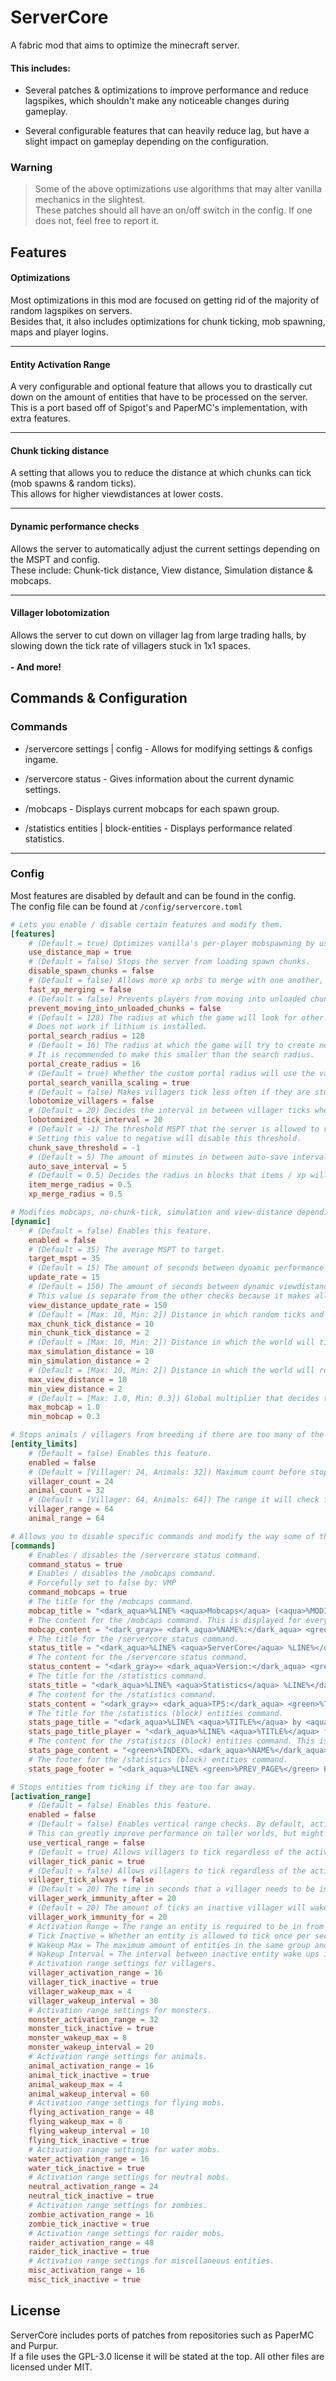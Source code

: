 # ServerCore

A fabric mod that aims to optimize the minecraft server.

#### This includes:

- Several patches & optimizations to improve performance and reduce lagspikes, which shouldn't make any noticeable changes during gameplay.


- Several configurable features that can heavily reduce lag, but have a slight impact on gameplay depending on the configuration.

### Warning
>Some of the above optimizations use algorithms that may alter vanilla mechanics in the slightest.\
>These patches should all have an on/off switch in the config. If one does not, feel free to report it.

## Features

#### Optimizations

Most optimizations in this mod are focused on getting rid of the majority of random lagspikes on servers.\
Besides that, it also includes optimizations for chunk ticking, mob spawning, maps and player logins.

___
#### Entity Activation Range

A very configurable and optional feature that allows you to drastically cut down on the amount of entities that have to
be processed on the server.\
This is a port based off of Spigot's and PaperMC's implementation, with extra features.

___

#### Chunk ticking distance

A setting that allows you to reduce the distance at which chunks can tick (mob spawns & random ticks).\
This allows for higher viewdistances at lower costs.

___

#### Dynamic performance checks

Allows the server to automatically adjust the current settings depending on the MSPT and config.\
These include: Chunk-tick distance, View distance, Simulation distance & mobcaps.

___

#### Villager lobotomization

Allows the server to cut down on villager lag from large trading halls, by slowing down the tick rate of villagers stuck
in 1x1 spaces.
\
\
**- And more!**

## Commands & Configuration

### Commands

- /servercore settings | config - Allows for modifying settings & configs ingame.

- /servercore status - Gives information about the current dynamic settings.

- /mobcaps - Displays current mobcaps for each spawn group.

- /statistics entities | block-entities - Displays performance related statistics.
___
### Config
Most features are disabled by default and can be found in the config.\
The config file can be found at `/config/servercore.toml`
```toml
# Lets you enable / disable certain features and modify them.
[features]
	# (Default = true) Optimizes vanilla's per-player mobspawning by using PaperMC's PlayerMobDistanceMap.
	use_distance_map = true
	# (Default = false) Stops the server from loading spawn chunks.
	disable_spawn_chunks = false
	# (Default = false) Allows more xp orbs to merge with one another, to reduce xp orb lag.
	fast_xp_merging = false
	# (Default = false) Prevents players from moving into unloaded chunks.
	prevent_moving_into_unloaded_chunks = false
	# (Default = 128) The radius at which the game will look for other portals. Lower values can reduce lagspikes.
	# Does not work if lithium is installed.
	portal_search_radius = 128
	# (Default = 16) The radius at which the game will try to create new portals.
	# It is recommended to make this smaller than the search radius.
	portal_create_radius = 16
	# (Default = true) Whether the custom portal radius will use the vanilla dimension scale.
	portal_search_vanilla_scaling = true
	# (Default = false) Makes villagers tick less often if they are stuck in a 1x1 space.
	lobotomize_villagers = false
	# (Default = 20) Decides the interval in between villager ticks when lobotomized.
	lobotomized_tick_interval = 20
	# (Default = -1) The threshold MSPT that the server is allowed to run mid-tick chunk saves at.
	# Setting this value to negative will disable this threshold.
	chunk_save_threshold = -1
	# (Default = 5) The amount of minutes in between auto-save intervals when /save-on is active.
	auto_save_interval = 5
	# (Default = 0.5) Decides the radius in blocks that items / xp will merge at.
	item_merge_radius = 0.5
	xp_merge_radius = 0.5

# Modifies mobcaps, no-chunk-tick, simulation and view-distance depending on the MSPT.
[dynamic]
	# (Default = false) Enables this feature.
	enabled = false
	# (Default = 35) The average MSPT to target.
	target_mspt = 35
	# (Default = 15) The amount of seconds between dynamic performance updates.
	update_rate = 15
	# (Default = 150) The amount of seconds between dynamic viewdistance updates.
	# This value is separate from the other checks because it makes all clients reload their chunks.
	view_distance_update_rate = 150
	# (Default = [Max: 10, Min: 2]) Distance in which random ticks and mobspawning can happen.
	max_chunk_tick_distance = 10
	min_chunk_tick_distance = 2
	# (Default = [Max: 10, Min: 2]) Distance in which the world will tick, similar to no-tick-vd.
	max_simulation_distance = 10
	min_simulation_distance = 2
	# (Default = [Max: 10, Min: 2]) Distance in which the world will render.
	max_view_distance = 10
	min_view_distance = 2
	# (Default = [Max: 1.0, Min: 0.3]) Global multiplier that decides the percentage of the mobcap to be used.
	max_mobcap = 1.0
	min_mobcap = 0.3

# Stops animals / villagers from breeding if there are too many of the same type nearby.
[entity_limits]
	# (Default = false) Enables this feature.
	enabled = false
	# (Default = [Villager: 24, Animals: 32]) Maximum count before stopping entities of the same type from breeding.
	villager_count = 24
	animal_count = 32
	# (Default = [Villager: 64, Animals: 64]) The range it will check for entities of the same type.
	villager_range = 64
	animal_range = 64

# Allows you to disable specific commands and modify the way some of them are formatted.
[commands]
	# Enables / disables the /servercore status command.
	command_status = true
	# Enables / disables the /mobcaps command.
	# Forcefully set to false by: VMP
	command_mobcaps = true
	# The title for the /mobcaps command.
	mobcap_title = "<dark_aqua>%LINE% <aqua>Mobcaps</aqua> (<aqua>%MODIFIER%</aqua>) %LINE%</dark_aqua>"
	# The content for the /mobcaps command. This is displayed for every existing spawngroup.
	mobcap_content = "<dark_gray>» <dark_aqua>%NAME%:</dark_aqua> <green>%CURRENT%</green> / <green>%CAPACITY%</green></dark_gray>"
	# The title for the /servercore status command.
	status_title = "<dark_aqua>%LINE% <aqua>ServerCore</aqua> %LINE%</dark_aqua>"
	# The content for the /servercore status command.
	status_content = "<dark_gray>» <dark_aqua>Version:</dark_aqua> <green>%VERSION%</green>\n» <dark_aqua>Chunk-Tick Distance:</dark_aqua> <green>%CHUNK_TICK_DISTANCE%</green>\n» <dark_aqua>Simulation Distance:</dark_aqua> <green>%SIMULATION_DISTANCE%</green>\n» <dark_aqua>View Distance:</dark_aqua> <green>%VIEW_DISTANCE%</green>\n» <dark_aqua>Mobcap Multiplier:</dark_aqua> <green>%MOBCAPS%</green></dark_gray>"
	# The title for the /statistics command.
	stats_title = "<dark_aqua>%LINE% <aqua>Statistics</aqua> %LINE%</dark_aqua>"
	# The content for the /statistics command.
	stats_content = "<dark_gray>» <dark_aqua>TPS:</dark_aqua> <green>%TPS%</green> - <dark_aqua>MSPT:</dark_aqua> <green>%MSPT%</green>\n» <dark_aqua>Total chunk count:</dark_aqua> <green>%CHUNK_COUNT%</green>\n» <dark_aqua>Total entity count:</dark_aqua> <green>%ENTITY_COUNT%</green>\n» <dark_aqua>Total block entity count:</dark_aqua> <green>%BLOCK_ENTITY_COUNT%</green></dark_gray>"
	# The title for the /statistics (block) entities command.
	stats_page_title = "<dark_aqua>%LINE% <aqua>%TITLE%</aqua> by <aqua>%TYPE%</aqua> %LINE%</dark_aqua>"
	stats_page_title_player = "<dark_aqua>%LINE% <aqua>%TITLE%</aqua> for <aqua>%PLAYER%</aqua> %LINE%</dark_aqua>"
	# The content for the /statistics (block) entities command. This is displayed for every entry.
	stats_page_content = "<green>%INDEX%. <dark_aqua>%NAME%</dark_aqua> %COUNT%</green>"
	# The footer for the /statistics (block) entities command.
	stats_page_footer = "<dark_aqua>%LINE% <green>%PREV_PAGE%</green> Page <aqua>%PAGE%</aqua> of <aqua>%PAGE_COUNT%</aqua> <green>%NEXT_PAGE%</green> %LINE%"

# Stops entities from ticking if they are too far away.
[activation_range]
	# (Default = false) Enables this feature.
	enabled = false
	# (Default = false) Enables vertical range checks. By default, activation ranges only work horizontally.
	# This can greatly improve performance on taller worlds, but might break a few very specific ai-based mobfarms.
	use_vertical_range = false
	# (Default = true) Allows villagers to tick regardless of the activation range when panicking.
	villager_tick_panic = true
	# (Default = false) Allows villagers to tick regardless of the activation range.
	villager_tick_always = false
	# (Default = 20) The time in seconds that a villager needs to be inactive for before obtaining work immunity (if it has work tasks).
	villager_work_immunity_after = 20
	# (Default = 20) The amount of ticks an inactive villager will wake up for when it has work immunity.
	villager_work_immunity_for = 20
	# Activation Range = The range an entity is required to be in from a player to tick.
	# Tick Inactive = Whether an entity is allowed to tick once per second whilst inactive.
	# Wakeup Max = The maximum amount of entities in the same group and world that are allowed to be awakened at the same time.
	# Wakeup Interval = The interval between inactive entity wake ups in seconds.
	# Activation range settings for villagers.
	villager_activation_range = 16
	villager_tick_inactive = true
	villager_wakeup_max = 4
	villager_wakeup_interval = 30
	# Activation range settings for monsters.
	monster_activation_range = 32
	monster_tick_inactive = true
	monster_wakeup_max = 8
	monster_wakeup_interval = 20
	# Activation range settings for animals.
	animal_activation_range = 16
	animal_tick_inactive = true
	animal_wakeup_max = 4
	animal_wakeup_interval = 60
	# Activation range settings for flying mobs.
	flying_activation_range = 48
	flying_wakeup_max = 8
	flying_wakeup_interval = 10
	flying_tick_inactive = true
	# Activation range settings for water mobs.
	water_activation_range = 16
	water_tick_inactive = true
	# Activation range settings for neutral mobs.
	neutral_activation_range = 24
	neutral_tick_inactive = true
	# Activation range settings for zombies.
	zombie_activation_range = 16
	zombie_tick_inactive = true
	# Activation range settings for raider mobs.
	raider_activation_range = 48
	raider_tick_inactive = true
	# Activation range settings for miscellaneous entities.
	misc_activation_range = 16
	misc_tick_inactive = true
```
## License

ServerCore includes ports of patches from repositories such as PaperMC and Purpur.\
If a file uses the GPL-3.0 license it will be stated at the top. All other files are licensed under MIT.
